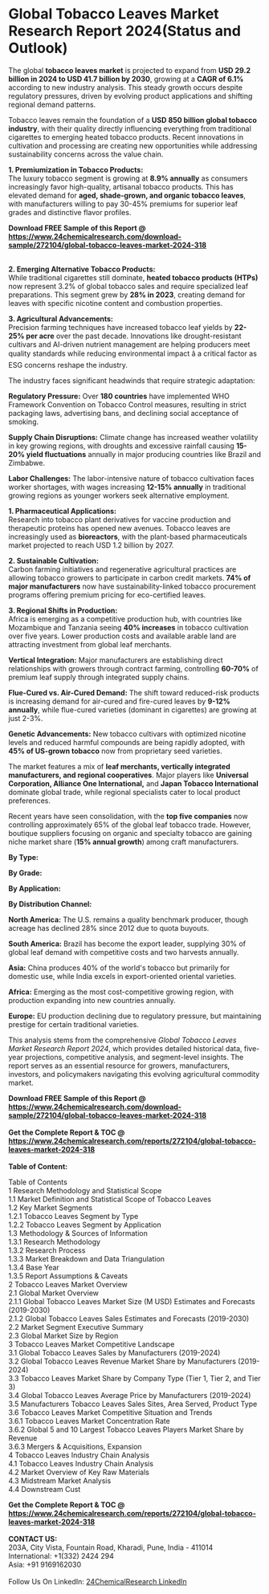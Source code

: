 <h1>Global Tobacco Leaves Market Research Report 2024(Status and Outlook)</h1><p>The global <strong>tobacco leaves market</strong> is projected to expand from <strong>USD 29.2 billion in 2024 to USD 41.7 billion by 2030</strong>, growing at a <strong>CAGR of 6.1%</strong> according to new industry analysis. This steady growth occurs despite regulatory pressures, driven by evolving product applications and shifting regional demand patterns.</p><p>Tobacco leaves remain the foundation of a <strong>USD 850 billion global tobacco industry</strong>, with their quality directly influencing everything from traditional cigarettes to emerging heated tobacco products. Recent innovations in cultivation and processing are creating new opportunities while addressing sustainability concerns across the value chain.</p><p><strong>1. Premiumization in Tobacco Products:</strong><br>
The luxury tobacco segment is growing at <strong>8.9% annually</strong> as consumers increasingly favor high-quality, artisanal tobacco products. This has elevated demand for <strong>aged, shade-grown, and organic tobacco leaves</strong>, with manufacturers willing to pay 30-45% premiums for superior leaf grades and distinctive flavor profiles.</p><div><b>Download FREE Sample of this Report @ 
            <a href="https://www.24chemicalresearch.com/download-sample/272104/global-tobacco-leaves-market-2024-318">
            https://www.24chemicalresearch.com/download-sample/272104/global-tobacco-leaves-market-2024-318</a></b></div><br><p><strong>2. Emerging Alternative Tobacco Products:</strong><br>
While traditional cigarettes still dominate, <strong>heated tobacco products (HTPs)</strong> now represent 3.2% of global tobacco sales and require specialized leaf preparations. This segment grew by <strong>28% in 2023</strong>, creating demand for leaves with specific nicotine content and combustion properties.</p><p><strong>3. Agricultural Advancements:</strong><br>
Precision farming techniques have increased tobacco leaf yields by <strong>22-25% per acre</strong> over the past decade. Innovations like drought-resistant cultivars and AI-driven nutrient management are helping producers meet quality standards while reducing environmental impact â a critical factor as ESG concerns reshape the industry.</p><p>The industry faces significant headwinds that require strategic adaptation:</p><p><strong>Regulatory Pressure:</strong> Over <strong>180 countries</strong> have implemented WHO Framework Convention on Tobacco Control measures, resulting in strict packaging laws, advertising bans, and declining social acceptance of smoking.</p><p><strong>Supply Chain Disruptions:</strong> Climate change has increased weather volatility in key growing regions, with droughts and excessive rainfall causing <strong>15-20% yield fluctuations</strong> annually in major producing countries like Brazil and Zimbabwe.</p><p><strong>Labor Challenges:</strong> The labor-intensive nature of tobacco cultivation faces worker shortages, with wages increasing <strong>12-15% annually</strong> in traditional growing regions as younger workers seek alternative employment.</p><p><strong>1. Pharmaceutical Applications:</strong><br>
Research into tobacco plant derivatives for vaccine production and therapeutic proteins has opened new avenues. Tobacco leaves are increasingly used as <strong>bioreactors</strong>, with the plant-based pharmaceuticals market projected to reach USD 1.2 billion by 2027.</p><p><strong>2. Sustainable Cultivation:</strong><br>
Carbon farming initiatives and regenerative agricultural practices are allowing tobacco growers to participate in carbon credit markets. <strong>74% of major manufacturers</strong> now have sustainability-linked tobacco procurement programs offering premium pricing for eco-certified leaves.</p><p><strong>3. Regional Shifts in Production:</strong><br>
Africa is emerging as a competitive production hub, with countries like Mozambique and Tanzania seeing <strong>40% increases</strong> in tobacco cultivation over five years. Lower production costs and available arable land are attracting investment from global leaf merchants.</p><p><strong>Vertical Integration:</strong> Major manufacturers are establishing direct relationships with growers through contract farming, controlling <strong>60-70%</strong> of premium leaf supply through integrated supply chains.</p><p><strong>Flue-Cured vs. Air-Cured Demand:</strong> The shift toward reduced-risk products is increasing demand for air-cured and fire-cured leaves by <strong>9-12% annually</strong>, while flue-cured varieties (dominant in cigarettes) are growing at just 2-3%.</p><p><strong>Genetic Advancements:</strong> New tobacco cultivars with optimized nicotine levels and reduced harmful compounds are being rapidly adopted, with <strong>45% of US-grown tobacco</strong> now from proprietary seed varieties.</p><p>The market features a mix of <strong>leaf merchants, vertically integrated manufacturers, and regional cooperatives</strong>. Major players like <strong>Universal Corporation, Alliance One International,</strong> and <strong>Japan Tobacco International</strong> dominate global trade, while regional specialists cater to local product preferences.</p><p>Recent years have seen consolidation, with the <strong>top five companies</strong> now controlling approximately 65% of the global leaf tobacco trade. However, boutique suppliers focusing on organic and specialty tobacco are gaining niche market share (<strong>15% annual growth</strong>) among craft manufacturers.</p><p><strong>By Type:</strong></p><p><strong>By Grade:</strong></p><p><strong>By Application:</strong></p><p><strong>By Distribution Channel:</strong></p><p><strong>North America:</strong> The U.S. remains a quality benchmark producer, though acreage has declined 28% since 2012 due to quota buyouts.</p><p><strong>South America:</strong> Brazil has become the export leader, supplying 30% of global leaf demand with competitive costs and two harvests annually.</p><p><strong>Asia:</strong> China produces 40% of the world's tobacco but primarily for domestic use, while India excels in export-oriented oriental varieties.</p><p><strong>Africa:</strong> Emerging as the most cost-competitive growing region, with production expanding into new countries annually.</p><p><strong>Europe:</strong> EU production declining due to regulatory pressure, but maintaining prestige for certain traditional varieties.</p><p>This analysis stems from the comprehensive <em>Global Tobacco Leaves Market Research Report 2024</em>, which provides detailed historical data, five-year projections, competitive analysis, and segment-level insights. The report serves as an essential resource for growers, manufacturers, investors, and policymakers navigating this evolving agricultural commodity market.</p><div><b>Download FREE Sample of this Report @ 
            <a href="https://www.24chemicalresearch.com/download-sample/272104/global-tobacco-leaves-market-2024-318">
            https://www.24chemicalresearch.com/download-sample/272104/global-tobacco-leaves-market-2024-318</a></b></div><br><div><b>Get the Complete Report & TOC @ 
            <a href="https://www.24chemicalresearch.com/reports/272104/global-tobacco-leaves-market-2024-318">
            https://www.24chemicalresearch.com/reports/272104/global-tobacco-leaves-market-2024-318</a></b></div><br>
            <b>Table of Content:</b><p>Table of Contents<br />
1 Research Methodology and Statistical Scope<br />
1.1 Market Definition and Statistical Scope of Tobacco Leaves<br />
1.2 Key Market Segments<br />
1.2.1 Tobacco Leaves Segment by Type<br />
1.2.2 Tobacco Leaves Segment by Application<br />
1.3 Methodology & Sources of Information<br />
1.3.1 Research Methodology<br />
1.3.2 Research Process<br />
1.3.3 Market Breakdown and Data Triangulation<br />
1.3.4 Base Year<br />
1.3.5 Report Assumptions & Caveats<br />
2 Tobacco Leaves Market Overview<br />
2.1 Global Market Overview<br />
2.1.1 Global Tobacco Leaves Market Size (M USD) Estimates and Forecasts (2019-2030)<br />
2.1.2 Global Tobacco Leaves Sales Estimates and Forecasts (2019-2030)<br />
2.2 Market Segment Executive Summary<br />
2.3 Global Market Size by Region<br />
3 Tobacco Leaves Market Competitive Landscape<br />
3.1 Global Tobacco Leaves Sales by Manufacturers (2019-2024)<br />
3.2 Global Tobacco Leaves Revenue Market Share by Manufacturers (2019-2024)<br />
3.3 Tobacco Leaves Market Share by Company Type (Tier 1, Tier 2, and Tier 3)<br />
3.4 Global Tobacco Leaves Average Price by Manufacturers (2019-2024)<br />
3.5 Manufacturers Tobacco Leaves Sales Sites, Area Served, Product Type<br />
3.6 Tobacco Leaves Market Competitive Situation and Trends<br />
3.6.1 Tobacco Leaves Market Concentration Rate<br />
3.6.2 Global 5 and 10 Largest Tobacco Leaves Players Market Share by Revenue<br />
3.6.3 Mergers & Acquisitions, Expansion<br />
4 Tobacco Leaves Industry Chain Analysis<br />
4.1 Tobacco Leaves Industry Chain Analysis<br />
4.2 Market Overview of Key Raw Materials<br />
4.3 Midstream Market Analysis<br />
4.4 Downstream Cust</p><div><b>Get the Complete Report & TOC @ 
            <a href="https://www.24chemicalresearch.com/reports/272104/global-tobacco-leaves-market-2024-318">
            https://www.24chemicalresearch.com/reports/272104/global-tobacco-leaves-market-2024-318</a></b></div><br><b>CONTACT US:</b><br>
            203A, City Vista, Fountain Road, Kharadi, Pune, India - 411014<br>
            International: +1(332) 2424 294<br>
            Asia: +91 9169162030 <br><br>
            Follow Us On LinkedIn: <a href="https://www.linkedin.com/company/24chemicalresearch/">24ChemicalResearch LinkedIn</a>